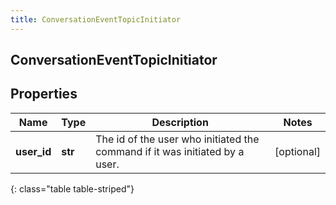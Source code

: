 ```yaml
---
title: ConversationEventTopicInitiator
---
```

## ConversationEventTopicInitiator

## Properties

|Name | Type | Description | Notes|
|------------ | ------------- | ------------- | -------------|
| **user_id** | **str** | The id of the user who initiated the command if it was initiated by a user. | [optional] |
{: class="table table-striped"}


